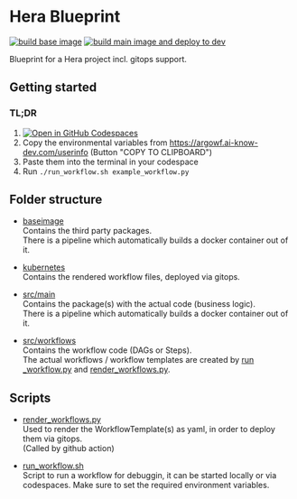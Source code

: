 # Hera Blueprint 
[![build base image](https://github.com/aiknow-public/hera-blueprint/actions/workflows/build-base-image.yaml/badge.svg)](https://github.com/aiknow-public/hera-blueprint/actions/workflows/build-base-image.yaml)
[![build main image and deploy to dev](https://github.com/aiknow-public/hera-blueprint/actions/workflows/build-main-image-and-deploy.yaml/badge.svg)](https://github.com/aiknow-public/hera-blueprint/actions/workflows/build-main-image-and-deploy.yaml)

Blueprint for a Hera project incl. gitops support.

## Getting started

### TL;DR
1) [![Open in GitHub Codespaces](https://github.com/codespaces/badge.svg)](https://codespaces.new/aiknow-public/hera-blueprint)
2) Copy the environmental variables from https://argowf.ai-know-dev.com/userinfo (Button "COPY TO CLIPBOARD")
3) Paste them into the terminal in your codespace
4) Run `./run_workflow.sh example_workflow.py`

## Folder structure
- [baseimage](baseimage)  
Contains the third party packages.  
There is a pipeline which automatically builds a docker container out of it.

- [kubernetes](kubernetes)  
Contains the rendered workflow files, deployed via gitops.

- [src/main](src/main)  
Contains the package(s) with the actual code (business logic).  
There is a pipeline which automatically builds a docker container out of it.

- [src/workflows](src/workflows)  
Contains the workflow code (DAGs or Steps).  
The actual workflows / workflow templates are created
by [run _workflow.py](src/run_workflow.py) and [render_workflows.py](src/render_workflows.py).



## Scripts
- [render_workflows.py](./src/render_workflows.py)  
Used to render the WorkflowTemplate(s) as yaml, in order to deploy them via gitops.  
(Called by github action) 

- [run_workflow.sh](./run_workflow.sh)  
Script to run a workflow for debuggin, it can be started locally or via codespaces. 
Make sure to set the required environment variables.